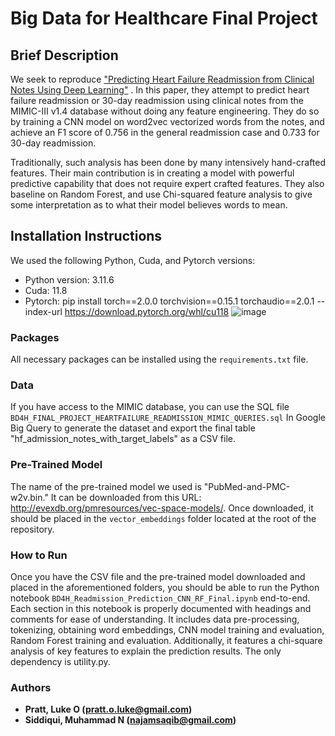# Big Data for Healthcare Final Project

## Brief Description
We seek to reproduce ["Predicting Heart Failure Readmission from Clinical Notes Using Deep Learning"](https://ieeexplore.ieee.org/document/8983095) . In this paper, they attempt to predict heart failure readmission or 30-day readmission using clinical notes from the MIMIC-III v1.4 database without doing any feature engineering. They do so by training a CNN model on word2vec vectorized words from the notes, and achieve an F1 score of 0.756 in the general readmission case and 0.733 for 30-day readmission. 

Traditionally, such analysis has been done by many intensively hand-crafted features. Their main contribution is in creating a model with powerful predictive capability that does not require expert crafted features. They also baseline on Random Forest, and use Chi-squared feature analysis to give some interpretation as to what their model believes words to mean.


## Installation Instructions
We used the following Python, Cuda, and Pytorch versions:

- Python version: 3.11.6
- Cuda: 11.8
- Pytorch: pip install torch==2.0.0 torchvision==0.15.1 torchaudio==2.0.1 --index-url https://download.pytorch.org/whl/cu118
![image](https://github.gatech.edu/storage/user/73259/files/782f920b-4c7c-483f-ac32-b97f2e19ed62)

### Packages
All necessary packages can be installed using the `requirements.txt` file.

### Data
If you have access to the MIMIC database, you can use the SQL file `BD4H_FINAL_PROJECT_HEARTFAILURE_READMISSION_MIMIC_QUERIES.sql` In Google Big Query to generate the dataset and export the final table "hf_admission_notes_with_target_labels" as a CSV file.

### Pre-Trained Model
The name of the pre-trained model we used is "PubMed-and-PMC-w2v.bin." It can be downloaded from this URL: http://evexdb.org/pmresources/vec-space-models/. Once downloaded, it should be placed in the `vector_embeddings` folder located at the root of the repository.

### How to Run
Once you have the CSV file and the pre-trained model downloaded and placed in the aforementioned folders, you should be able to run the Python notebook `BD4H_Readmission_Prediction_CNN_RF_Final.ipynb` end-to-end. Each section in this notebook is properly documented with headings and comments for ease of understanding. It includes data pre-processing, tokenizing, obtaining word embeddings, CNN model training and evaluation, Random Forest training and evaluation. Additionally, it features a chi-square analysis of key features to explain the prediction results. The only dependency is utility.py. 


### Authors
* **Pratt, Luke O (pratt.o.luke@gmail.com)** 
* **Siddiqui, Muhammad N (najamsaqib@gmail.com)** 


